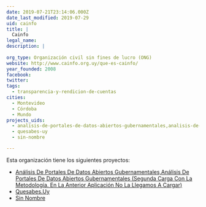 ```yaml
---
date: 2019-07-21T23:14:06.000Z
date_last_modified: 2019-07-29
uid: cainfo
title: |
  Cainfo
legal_name: 
description: |
  
org_type: Organización civil sin fines de lucro (ONG)
website: http://www.cainfo.org.uy/que-es-cainfo/
year_founded: 2008
facebook: 
twitter: 
tags:
  - transparencia-y-rendicion-de-cuentas
cities: 
  - Montevideo
  - Córdoba
  - Mundo
projects_uids:
  - analisis-de-portales-de-datos-abiertos-gubernamentales,analisis-de-portales-de-datos-abiertos-gubernamentales-segunda-carga-con-la-metodologia-en-la-anterior-aplicacion-no-la-llegamos-a-cargar
  - quesabes-uy
  - sin-nombre

---
```


Esta organización tiene los siguientes proyectos:

- [Análisis De Portales De Datos Abiertos Gubernamentales,Análisis De Portales De Datos Abiertos Gubernamentales (Segunda Carga Con La Metodología. En La Anterior Aplicación No La Llegamos A Cargar)](/proyectos/analisis-de-portales-de-datos-abiertos-gubernamentales,analisis-de-portales-de-datos-abiertos-gubernamentales-segunda-carga-con-la-metodologia-en-la-anterior-aplicacion-no-la-llegamos-a-cargar)
- [Quesabes.Uy](/proyectos/quesabes-uy)
- [Sin Nombre](/proyectos/sin-nombre)
